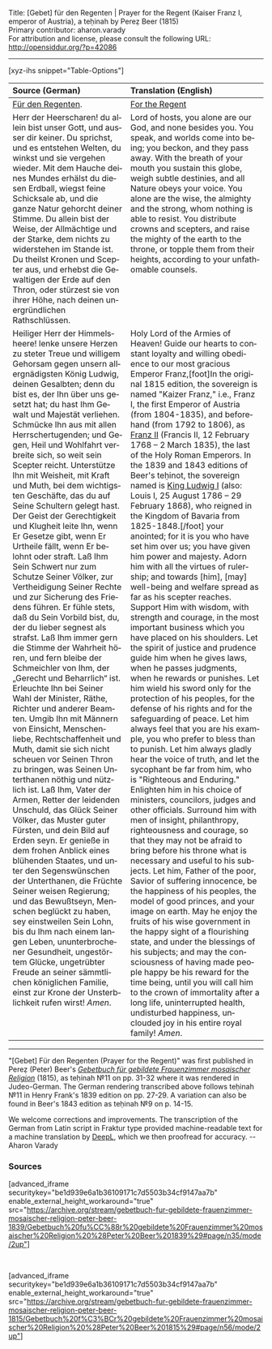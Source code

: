 <html>
<head></head>
<body>
Title: [Gebet] für den Regenten | Prayer for the Regent (Kaiser Franz Ⅰ, emperor of Austria), a teḥinah by Pereẓ Beer (1815)<br />
Primary contributor: aharon.varady<br />
For attribution and license, please consult the following URL: <a href="http://opensiddur.org/?p=42086">http://opensiddur.org/?p=42086</a>
<p />
<hr />

[xyz-ihs snippet="Table-Options"]<table style="margin-left: auto; margin-right: auto;" class="draggable">
<thead><tr><th id="x" style="text-align: left;">Source (German)</th><th style="text-align: left;">Translation (English)</th></tr></thead>
<tbody>
<tr><td style="vertical-align:top;">
<div class="german" lang="de">
<u>Für den Regenten</u>.
</div></td>

<td style="vertical-align:top;">
<div class="english" lang="en">
<u>For the Regent</u>
</div></td></tr>


<tr><td style="vertical-align:top;">
<div class="german" lang="de">
Herr der Heerscharen! du allein bist unser Gott, und ausser dir keiner. Du sprichst, und es entstehen Welten, du winkst und sie vergehen wieder. Mit dem Hauche deines Mundes erhälst du diesen Erdball, wiegst feine Schicksale ab, und die ganze Natur gehorcht deiner Stimme. Du allein bist der Weise, der Allmächtige und der Starke, dem nichts zu widerstehen im Stande ist. Du theilst Kronen und Scepter aus, und erhebst die Gewaltigen der Erde auf den Thron, oder stürzest sie von ihrer Höhe, nach deinen unergründlichen Rathschlüssen.
</div></td>

<td style="vertical-align:top;">
<div class="english" lang="en">
Lord of hosts, you alone are our God, and none besides you. You speak, and worlds come into being; you beckon, and they pass away. With the breath of your mouth you sustain this globe, weigh subtle destinies, and all Nature obeys your voice. You alone are the wise, the almighty and the strong, whom nothing is able to resist. You distribute crowns and scepters, and raise the mighty of the earth to the throne, or topple them from their heights, according to your unfathomable counsels.
</div></td></tr>


<tr><td style="vertical-align:top;">
<div class="german" lang="de">
Heiliger Herr der Himmelsheere! lenke unsere Herzen zu steter Treue und willigem Gehorsam gegen unsern allergnädigsten König Ludwig, deinen Gesalbten; denn du bist es, der Ihn über uns gesetzt hat; du hast Ihm Gewalt und Majestät verliehen. Schmücke Ihn aus mit allen Herrschertugenden; und Gegen, Heil und Wohlfahrt verbreite sich, so weit sein Scepter reicht. Unterstütze Ihn mit Weisheit, mit Kraft und Muth, bei dem wichtigsten Geschäfte, das du auf Seine Schultern gelegt hast. Der Geist der Gerechtigkeit und Klugheit leite Ihn, wenn Er Gesetze gibt, wenn Er Urtheile fällt, wenn Er belohnt oder straft. Laß Ihm Sein Schwert nur zum Schutze Seiner Völker, zur Vertheidigung Seiner Rechte und zur Sicherung des Friedens führen. Er fühle stets, daß du Sein Vorbild bist, du, der du lieber segnest als strafst. Laß Ihm immer gern die Stimme der Wahrheit hören, und fern bleibe der Schmeichler von Ihm, der „Gerecht und Beharrlich“ ist. Erleuchte Ihn bei Seiner Wahl der Minister, Räthe, Richter und anderer Beamten. Umgib Ihn mit Männern von Einsicht, Menschenliebe, Rechtschaffenheit und Muth, damit sie sich nicht scheuen vor Seinen Thron zu bringen, was Seinen Unterthanen nöthig und nützlich ist. Laß Ihm, Vater der Armen, Retter der leidenden Unschuld, das Glück Seiner Völker, das Muster guter Fürsten, und dein Bild auf Erden seyn. Er genieße in dem frohen Anblick eines blühenden Staates, und unter den Segenswünschen der Unterthanen, die Früchte Seiner weisen Regierung; und das Bewußtseyn, Menschen beglückt zu haben, sey einstweilen Sein Lohn, bis du Ihm nach einem langen Leben, ununterbrochener Gesundheit, ungestörtem Glücke, ungetrübter Freude an seiner sämmtlichen königlichen Familie, einst zur Krone der Unsterblichkeit rufen wirst! <em>Amen</em>.
</div></td>

<td style="vertical-align:top;">
<div class="english" lang="en">
Holy Lord of the Armies of Heaven! Guide our hearts to constant loyalty and willing obedience to our most gracious Emperor Franz,[foot]In the original 1815 edition, the sovereign is named "Kaizer Franz," i.e., Franz Ⅰ, the first Emperor of Austria (from 1804-1835), and beforehand (from 1792 to 1806), as <a href="https://en.wikipedia.org/wiki/Francis_II,_Holy_Roman_Emperor">Franz Ⅱ</a> (Francis Ⅱ, 12 February 1768 – 2 March 1835), the last of the Holy Roman Emperors. In the 1839 and 1843 editions of Beer's teḥinot, the sovereign named is <a href="https://en.wikipedia.org/wiki/Ludwig_I_of_Bavaria">King Ludwig Ⅰ</a> (also: Louis Ⅰ, 25 August 1786 – 29 February 1868), who reigned in the Kingdom of Bavaria from 1825-1848.[/foot] your anointed; for it is you who have set him over us; you have given him power and majesty. Adorn him with all the virtues of rulership; and towards [him], [may] well-being and welfare spread as far as his scepter reaches. Support Him with wisdom, with strength and courage, in the most important business which you have placed on his shoulders. Let the spirit of justice and prudence guide him when he gives laws, when he passes judgments, when he rewards or punishes. Let him wield his sword only for the protection of his peoples, for the defense of his rights and for the safeguarding of peace. Let him always feel that you are his example, you who prefer to bless than to punish. Let him always gladly hear the voice of truth, and let the sycophant be far from him, who is "Righteous and Enduring." Enlighten him in his choice of ministers, councilors, judges and other officials. Surround him with men of insight, philanthropy, righteousness and courage, so that they may not be afraid to bring before his throne what is necessary and useful to his subjects. Let him, Father of the poor, Savior of suffering innocence, be the happiness of his peoples, the model of good princes, and your image on earth. May he enjoy the fruits of his wise government in the happy sight of a flourishing state, and under the blessings of his subjects; and may the consciousness of having made people happy be his reward for the time being, until you will call him to the crown of immortality after a long life, uninterrupted health, undisturbed happiness, unclouded joy in his entire royal family! <em>Amen</em>.
</div></td></tr>
</tbody></table>

<hr />

"[Gebet] Für den Regenten (Prayer for the Regent)" was first published in Pereẓ  (Peter) Beer's <em><a href="/?p=41918">Gebetbuch für gebildete Frauenzimmer mosaischer Religion</a></em> (1815), as teḥinah №11 on pp. 31-32 where it was rendered in Judeo-German. The German rendering transcribed above follows teḥinah №11 in Henry Frank's 1839 edition on pp. 27-29. A variation can also be found in Beer's 1843 edition as teḥinah №9 on p. 14-15.

We welcome corrections and improvements. The transcription of the German from Latin script in Fraktur type provided machine-readable text for a machine translation by <a href="https://www.deepl.com/en/translator">DeepL</a>, which we then proofread for accuracy. --Aharon Varady

<h3>Sources</h3>

[advanced_iframe securitykey="be1d939e6a1b36109171c7d5503b34cf9147aa7b" enable_external_height_workaround="true" src="https://archive.org/stream/gebetbuch-fur-gebildete-frauenzimmer-mosaischer-religion-peter-beer-1839/Gebetbuch%20fu%CC%88r%20gebildete%20Frauenzimmer%20mosaischer%20Religion%20%28Peter%20Beer%201839%29#page/n35/mode/2up"]

&nbsp;

[advanced_iframe securitykey="be1d939e6a1b36109171c7d5503b34cf9147aa7b" enable_external_height_workaround="true" src="https://archive.org/stream/gebetbuch-fur-gebildete-frauenzimmer-mosaischer-religion-peter-beer-1815/Gebetbuch%20f%C3%BCr%20gebildete%20Frauenzimmer%20mosaischer%20Religion%20%28Peter%20Beer%201815%29#page/n56/mode/2up"]

&nbsp;
</body>
</html>